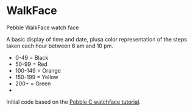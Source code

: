 # WalkFace

Pebble WalkFace watch face

A basic display of time and date, plusa  color representation of the steps taken each hour between 6 am and 10 pm.
  * 0-49 = Black 
  * 50-99 = Red
  * 100-149 = Orange
  * 150-199 = Yellow
  * 200+ = Green
  * 

Initial code based on the [Pebble C watchface tutorial](https://developer.pebble.com/tutorials/watchface-tutorial/part1).
